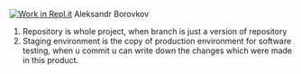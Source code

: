 [![Work in Repl.it](https://classroom.github.com/assets/work-in-replit-14baed9a392b3a25080506f3b7b6d57f295ec2978f6f33ec97e36a161684cbe9.svg)](https://classroom.github.com/online_ide?assignment_repo_id=3981890&assignment_repo_type=AssignmentRepo)
Aleksandr Borovkov
1) Repository is whole project, when branch is just a version of repository
2) Staging environment is the copy of production environment for software testing, when u commit u can write down the changes which were made in this product.
